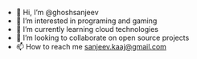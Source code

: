 - 👋 Hi, I’m @ghoshsanjeev
- 👀 I’m interested in programing and gaming
- 🌱 I’m currently learning cloud technologies
- 💞️ I’m looking to collaborate on open source projects
- 📫 How to reach me sanjeev.kaaj@gmail.com
<!---
ghoshsanjeev/ghoshsanjeev is a ✨ special ✨ repository because its `README.md` (this file) appears on your GitHub profile.
You can click the Preview link to take a look at your changes.
--->
